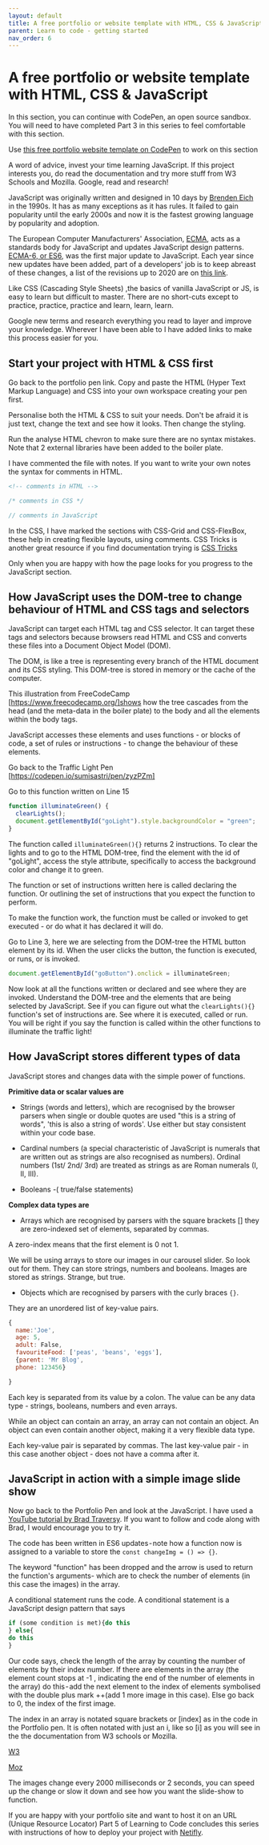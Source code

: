 ```yaml
---
layout: default
title: A free portfolio or website template with HTML, CSS & JavaScript
parent: Learn to code - getting started
nav_order: 6
---
```


# A free portfolio or website template with HTML, CSS & JavaScript

In this section, you can continue with CodePen, an open source sandbox. You will need to have completed Part 3 in this series to feel comfortable with this section.

Use [this free portfolio website template on CodePen](https://codepen.io/sumisastri/pen/oNBadVp) to work on this section

A word of advice, invest your time learning JavaScript. If this project interests you, do read the documentation and try more stuff from W3 Schools and Mozilla. Google, read and research!

JavaScript was originally written and designed in 10 days by [Brenden Eich](https://en.wikipedia.org/wiki/Brendan_Eich) in the 1990s. It has as many exceptions as it has rules. It failed to gain popularity until the early 2000s and now it is the fastest growing language by popularity and adoption.

The European Computer Manufacturers' Association, [ECMA](https://en.wikipedia.org/wiki/Ecma_International), acts as a standards body for JavaScript and updates JavaScript design patterns. [ECMA-6, or ES6](https://www.w3schools.com/Js/js_es6.asp), was the first major update to JavaScript. Each year since new updates have been added, part of a developers' job is to keep abreast of these changes, a list of the revisions up to 2020 are on [this link](https://en.wikipedia.org/wiki/ECMAScript).

Like CSS (Cascading Style Sheets) ,the basics of vanilla JavaScript or JS, is easy to learn but difficult to master. There are no short-cuts except to practice, practice, practice and learn, learn, learn.

Google new terms and research everything you read to layer and improve your knowledge. Wherever I have been able to I have added links to make this process easier for you.

## Start your project with HTML & CSS first

Go back to the portfolio pen link. Copy and paste the HTML (Hyper Text Markup Language) and CSS into your own workspace creating your pen first.

Personalise both the HTML & CSS to suit your needs. Don't be afraid it is just text, change the text and see how it looks. Then change the styling.

Run the analyse HTML chevron to make sure there are no syntax mistakes. Note that 2 external libraries have been added to the boiler plate.

I have commented the file with notes. If you want to write your own notes the syntax for comments in HTML.

```HTML
<!-- comments in HTML -->
```

```CSS
/* comments in CSS */
```

```JavaScript
// comments in JavaScript
```

In the CSS, I have marked the sections with CSS-Grid and CSS-FlexBox, these help in creating flexible layouts, using comments. CSS Tricks is another great resource if you find documentation trying is [CSS Tricks](https://css-tricks.com/)

Only when you are happy with how the page looks for you progress to the JavaScript section.

## How JavaScript uses the DOM-tree to change behaviour of HTML and CSS tags and selectors

JavaScript can target each HTML tag and CSS selector. It can target these tags and selectors because browsers read HTML and CSS and converts these files into a Document Object Model (DOM).

The DOM, is like a tree is representing every branch of the HTML document and its CSS styling. This DOM-tree is stored in memory or the cache of the computer.

This illustration from FreeCodeCamp [https://www.freecodecamp.org/]shows how the tree cascades from the head (and the meta-data in the boiler plate) to the body and all the elements within the body tags.

JavaScript accesses these elements and uses functions - or blocks of code, a set of rules or instructions - to change the behaviour of these elements.

Go back to the Traffic Light Pen [https://codepen.io/sumisastri/pen/zyzPZm]

Go to this function written on Line 15

```JavaScript
function illuminateGreen() {
  clearLights();
  document.getElementById("goLight").style.backgroundColor = "green";
}
```

The function called `illuminateGreen(){}` returns 2 instructions. To clear the lights and to go to the HTML DOM-tree, find the element with the id of "goLight", access the style attribute, specifically to access the background color and change it to green.

The function or set of instructions written here is called declaring the function. Or outlining the set of instructions that you expect the function to perform.

To make the function work, the function must be called or invoked to get executed - or do what it has declared it will do.

Go to Line 3, here we are selecting from the DOM-tree the HTML button element by its id. When the user clicks the button, the function is executed, or runs, or is invoked.

```JavaScript
document.getElementById("goButton").onclick = illuminateGreen;
```

Now look at all the functions written or declared and see where they are invoked. Understand the DOM-tree and the elements that are being selected by JavaScript. See if you can figure out what the `clearLights(){}` function's set of instructions are. See where it is executed, called or run. You will be right if you say the function is called within the other functions to illuminate the traffic light!

## How JavaScript stores different types of data

JavaScript stores and changes data with the simple power of functions.

**Primitive data or scalar values are**

- Strings (words and letters), which are recognised by the browser parsers when single or double quotes are used "this is a string of words", 'this is also a string of words'. Use either but stay consistent within your code base.

- Cardinal numbers (a special characteristic of JavaScript is numerals that are written out as strings are also recognised as numbers). Ordinal numbers (1st/ 2nd/ 3rd) are treated as strings as are Roman numerals (I, II, III).

- Booleans -( true/false statements)

**Complex data types are**

- Arrays which are recognised by parsers with the square brackets [] they are zero-indexed set of elements, separated by commas.

A zero-index means that the first element is 0 not 1.

We will be using arrays to store our images in our carousel slider. So look out for them. They can store strings, numbers and booleans. Images are stored as strings. Strange, but true.

- Objects which are recognised by parsers with the curly braces `{}`.

They are an unordered list of key-value pairs.

```JavaScript
{
  name:'Joe',
  age: 5,
  adult: False,
  favouriteFood: ['peas', 'beans', 'eggs'],
  {parent: 'Mr Blog',
  phone: 123456}

}
```

Each key is separated from its value by a colon. The value can be any data type - strings, booleans, numbers and even arrays.

While an object can contain an array, an array can not contain an object. An object can even contain another object, making it a very flexible data type.

Each key-value pair is separated by commas. The last key-value pair - in this case another object - does not have a comma after it.

## JavaScript in action with a simple image slide show

Now go back to the Portfolio Pen and look at the JavaScript. I have used a [YouTube tutorial by Brad Traversy](https://www.youtube.com/watch?v=4YQ4svkETS0). If you want to follow and code along with Brad, I would encourage you to try it.

The code has been written in ES6 updates - note how a function now is assigned to a variable to store the `const changeImg = () => {}`.

The keyword "function" has been dropped and the arrow is used to return the function's arguments- which are to check the number of elements (in this case the images) in the array.

A conditional statement runs the code. A conditional statement is a JavaScript design pattern that says

```JavaScript
if (some condition is met){do this
} else{
do this
}
```

Our code says, check the length of the array by counting the number of elements by their index number. If there are elements in the array (the element count stops at -1 , indicating the end of the number of elements in the array) do this - add the next element to the index of elements symbolised with the double plus mark ++(add 1 more image in this case). Else go back to 0, the index of the first image.

The index in an array is notated square brackets or [index] as in the code in the Portfolio pen. It is often notated with just an i, like so [i] as you will see in the the documentation from W3 schools or Mozilla.

[W3](https://www.w3schools.com/js/js_if_else.asp)

[Moz](https://developer.mozilla.org/en-US/docs/Web/JavaScript/Reference/Operators/Conditional_Operator)

The images change every 2000 milliseconds or 2 seconds, you can speed up the change or slow it down and see how you want the slide-show to function.

If you are happy with your portfolio site and want to host it on an URL (Unique Resource Locator) Part 5 of Learning to Code concludes this series with instructions of how to deploy your project with [Netifly](https://www.netlify.com/).
